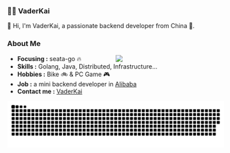 ###  :man_technologist:  VaderKai

👋 Hi, I'm VaderKai, a passionate backend developer from China  🚀. 

### About Me

<img width="50%" align="right" src="https://github-readme-stats.vercel.app/api?username=VaderKai&show_icons=true&theme=dark&bg_color=30,e96443,904e95&title_color=fff&text_color=fff" />
</html>

-  **Focusing :** seata-go :fire: 
-  **Skills :** Golang, Java, Distributed, Infrastructure...
-  **Hobbies :** Bike :bike: & PC Game 🎮
-  **Job :** a mini backend developer in [Alibaba](https://www.alibaba.com)
-  **Contact me :** [VaderKai](mailto:vader51909@gmail.com)

![ ](https://raw.githubusercontent.com/hoochanlon/hoochanlon/master/assets/github-contribution-grid-snake.svg)
